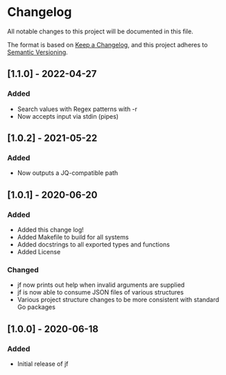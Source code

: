 # Changelog

All notable changes to this project will be documented in this file.

The format is based on [Keep a Changelog](https://keepachangelog.com/en/1.0.0/),
and this project adheres to [Semantic Versioning](https://semver.org/spec/v2.0.0.html).

## [1.1.0] - 2022-04-27

### Added

- Search values with Regex patterns with -r
- Now accepts input via stdin (pipes)

## [1.0.2] - 2021-05-22

### Added

- Now outputs a JQ-compatible path

## [1.0.1] - 2020-06-20

### Added

- Added this change log!
- Added Makefile to build for all systems
- Added docstrings to all exported types and functions
- Added License

### Changed

- jf now prints out help when invalid arguments are supplied
- jf is now able to consume JSON files of various structures
- Various project structure changes to be more consistent with standard Go packages

## [1.0.0] - 2020-06-18

### Added

- Initial release of jf
